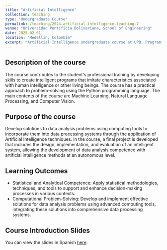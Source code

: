 ```yaml
---
title: "Artificial Intelligence"
collection: teaching
type: "Undergraduate Course"
permalink: /teaching/2024-artificial-intelligence-teaching-7
venue: "Universidad Pontificia Bolivariana, School of Engineering"
date: 2025-02-01
location: "Medellín, Colombia"
excerpt: "Artificial Intelligence undergraduate course at UPB. Programs of Ingenieria Informática and Ingeniería en Ciencia de Datos. [Introduction Slides](https://antonioescamilla.github.io/Curso-Inteligencia-Artificial/index.html) [Read more](https://antonioescamilla.github.io/teaching/2024-artificial-intelligence-teaching-7)"
---
```


## Description of the course
The course contributes to the student's professional training by developing skills to create intelligent programs that imitate characteristics associated with human intelligence or other living beings. The course has a practical approach to problem-solving using the Python programming language. The main contents of the course are Machine Learning, Natural Language Processing, and Computer Vision.

## Purpose of the course
Develop solutions to data analysis problems using computing tools to incorporate them into data processing systems through the application of Artificial Intelligence techniques. In the course, a final project is developed that includes the design, implementation, and evaluation of an intelligent system, allowing the development of data analysis competence with artificial intelligence methods at an autonomous level.

## Learning Outcomes
* Statistical and Analytical Competence: Apply statistical methodologies, techniques, and tools to support and enhance decision-making processes in various contexts.
* Computational Problem-Solving: Develop and implement effective solutions for data analysis problems using advanced computing tools, integrating these solutions into comprehensive data processing systems.

## Course Introduction Slides
You can view the slides in Spanish [here](https://antonioescamilla.github.io/Curso-Inteligencia-Artificial/index.html).
